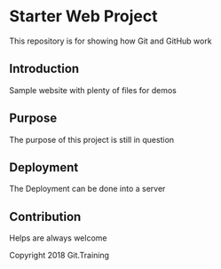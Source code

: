 # Starter Web Project

This repository is for showing how Git and GitHub work

## Introduction

Sample website with plenty of files for demos

## Purpose

The purpose of this project is still in question

## Deployment

The Deployment can be done into a server

## Contribution

Helps are always welcome

Copyright 2018 Git.Training